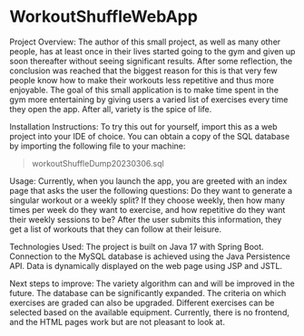 # WorkoutShuffleWebApp

Project Overview:
The author of this small project, as well as many other people, has at least once in their lives started going to the gym and given up soon thereafter without seeing significant results.
After some reflection, the conclusion was reached that the biggest reason for this is that very few people know how to make their workouts less repetitive and thus more enjoyable.
The goal of this small application is to make time spent in the gym more entertaining by giving users a varied list of exercises every time they open the app.
After all, variety is the spice of life.

Installation Instructions:
To try this out for yourself, import this as a web project into your IDE of choice.
You can obtain a copy of the SQL database by importing the following file to your machine:
> workoutShuffleDump20230306.sql

Usage:
Currently, when you launch the app, you are greeted with an index page that asks the user the following questions:
Do they want to generate a singular workout or a weekly split?
If they choose weekly, then how many times per week do they want to exercise, and how repetitive do they want their weekly sessions to be?
After the user submits this information, they get a list of workouts that they can follow at their leisure.

Technologies Used:
The project is built on Java 17 with Spring Boot.
Connection to the MySQL database is achieved using the Java Persistence API.
Data is dynamically displayed on the web page using JSP and JSTL.

Next steps to improve:
The variety algorithm can and will be improved in the future.
The database can be significantly expanded.
The criteria on which exercises are graded can also be upgraded.
Different exercises can be selected based on the available equipment.
Currently, there is no frontend, and the HTML pages work but are not pleasant to look at.
